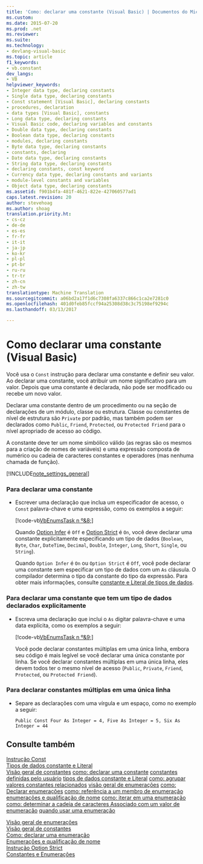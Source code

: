 ```yaml
---
title: 'Como: declarar uma constante (Visual Basic) | Documentos do Microsoft'
ms.custom: 
ms.date: 2015-07-20
ms.prod: .net
ms.reviewer: 
ms.suite: 
ms.technology:
- devlang-visual-basic
ms.topic: article
f1_keywords:
- vb.constant
dev_langs:
- VB
helpviewer_keywords:
- Integer data type, declaring constants
- Single data type, declaring constants
- Const statement [Visual Basic], declaring constants
- procedures, declaration
- data types [Visual Basic], constants
- Long data type, declaring constants
- Visual Basic code, declaring variables and constants
- Double data type, declaring constants
- Boolean data type, declaring constants
- modules, declaring constants
- Byte data type, declaring constants
- constants, declaring
- Date data type, declaring constants
- String data type, declaring constants
- declaring constants, const keyword
- Currency data type, declaring constants and variants
- module-level constants and variables
- Object data type, declaring constants
ms.assetid: f901b4fa-481f-4621-822e-427060577ad1
caps.latest.revision: 20
author: stevehoag
ms.author: shoag
translation.priority.ht:
- cs-cz
- de-de
- es-es
- fr-fr
- it-it
- ja-jp
- ko-kr
- pl-pl
- pt-br
- ru-ru
- tr-tr
- zh-cn
- zh-tw
translationtype: Machine Translation
ms.sourcegitcommit: a06bd2a17f1d6c7308fa6337c866c1ca2e7281c0
ms.openlocfilehash: 401d0feb85fccf94a25308d38c3c75198ef9294c
ms.lasthandoff: 03/13/2017

---
```

# <a name="how-to-declare-a-constant-visual-basic"></a>Como declarar uma constante (Visual Basic)
Você usa o `Const` instrução para declarar uma constante e definir seu valor. Ao declarar uma constante, você atribuir um nome significativo para um valor. Depois que uma constante é declarada, não pode ser modificado ou recebe um novo valor.  
  
 Declarar uma constante dentro de um procedimento ou na seção de declarações de um módulo, classe ou estrutura. Classe ou constantes de nível de estrutura são `Private` por padrão, mas também podem ser declarados como `Public`, `Friend`, `Protected`, ou `Protected Friend` para o nível apropriado de acesso ao código.  
  
 A constante deve ter um nome simbólico válido (as regras são os mesmos para a criação de nomes de variáveis) e uma expressão composta de numérico ou cadeia de caracteres constantes e operadores (mas nenhuma chamada de função).  
  
[!INCLUDE[note_settings_general](../../../../csharp/language-reference/compiler-messages/includes/note_settings_general_md.md)]  
  
### <a name="to-declare-a-constant"></a>Para declarar uma constante  
  
-   Escrever uma declaração que inclua um especificador de acesso, o `Const` palavra-chave e uma expressão, como os exemplos a seguir:  
  
     [!code-vb[VbEnumsTask n º&8;](../../../../visual-basic/language-reference/statements/codesnippet/VisualBasic/how-to-declare-a-constant_1.vb)]  
  
     Quando [Option Infer](../../../../visual-basic/language-reference/statements/option-infer-statement.md) é `Off` e [Option Strict](../../../../visual-basic/language-reference/statements/option-strict-statement.md) é `On`, você deve declarar uma constante explicitamente especificando um tipo de dados (`Boolean`, `Byte`, `Char`, `DateTime`, `Decimal`, `Double`, `Integer`, `Long`, `Short`, `Single`, ou `String`).  
  
     Quando `Option Infer` é `On` ou `Option Strict` é `Off`, você pode declarar uma constante sem especificar um tipo de dados com um `As` cláusula. O compilador determina o tipo da constante do tipo da expressão. Para obter mais informações, consulte [constante e Literal de tipos de dados](constant-and-literal-data-types.md).  
  
### <a name="to-declare-a-constant-that-has-an-explicitly-stated-data-type"></a>Para declarar uma constante que tem um tipo de dados declarados explicitamente  
  
-   Escreva uma declaração que inclui o `As` digitar palavra-chave e uma data explícita, como os exemplos a seguir:  
  
     [!code-vb[VbEnumsTask n º&9;](../../../../visual-basic/language-reference/statements/codesnippet/VisualBasic/how-to-declare-a-constant_2.vb)]  
  
     Você pode declarar constantes múltiplas em uma única linha, embora seu código é mais legível se você declarar uma única constante por linha. Se você declarar constantes múltiplas em uma única linha, eles devem todos ter o mesmo nível de acesso (`Public`, `Private`, `Friend`, `Protected`, ou `Protected Friend`).  
  
### <a name="to-declare-multiple-constants-on-a-single-line"></a>Para declarar constantes múltiplas em uma única linha  
  
-   Separe as declarações com uma vírgula e um espaço, como no exemplo a seguir:  
  
    ```  
    Public Const Four As Integer = 4, Five As Integer = 5, Six As Integer = 44  
    ```  
  
## <a name="see-also"></a>Consulte também  
 [Instrução Const](../../../../visual-basic/language-reference/statements/const-statement.md)   
 [Tipos de dados constante e Literal](constant-and-literal-data-types.md)   
 [Visão geral de constantes](constants-overview.md)
 [como: declarar uma constante](how-to-declare-a-constant.md)
 [constantes definidas pelo usuário](user-defined-constants.md)
 [tipos de dados constante e Literal](constant-and-literal-data-types.md)
 [como: agrupar valores constantes relacionados](how-to-group-related-constant-values-together.md)
 [visão geral de enumerações](enumerations-overview.md)
 [como: Declarar enumerações](how-to-declare-enumerations.md)
 [como: referência a um membro de enumeração](how-to-refer-to-an-enumeration-member.md)
 [enumerações e qualificação de nome](enumerations-and-name-qualification.md)
 [como: iterar em uma enumeração](how-to-iterate-through-an-enumeration.md)
 [como: determinar a cadeia de caracteres Associado com um valor de enumeração](how-to-determine-the-string-associated-with-an-enumeration-value.md)
 [quando usar uma enumeração](when-to-use-an-enumeration.md)

 [Visão geral de enumerações](enumerations-overview.md)   
 [Visão geral de constantes](constants-overview.md)   
 [Como: declarar uma enumeração](how-to-declare-enumerations.md)   
 [Enumerações e qualificação de nome](enumerations-and-name-qualification.md)   
 [Instrução Option Strict](../../../../visual-basic/language-reference/statements/option-strict-statement.md)   
 [Constantes e Enumerações](../../../../visual-basic/language-reference/constants-and-enumerations.md)


